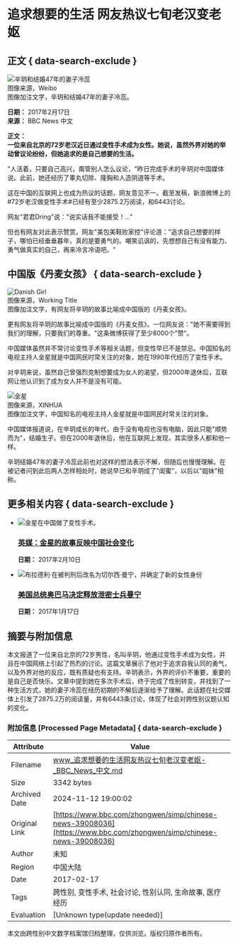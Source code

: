 # 追求想要的生活 网友热议七旬老汉变老妪

## 正文 { data-search-exclude }


![辛玥和结婚47年的妻子冷蕊](https://ichef.bbci.co.uk/ace/ws/640/cpsprodpb/1674C/production/_94708919_xinyue.jpg.webp)  
图像来源，Weibo  
图像加注文字，辛玥和结婚47年的妻子冷蕊。  

**日期：** 2017年2月17日  
**来源：** BBC News 中文  

**正文：**  
**一位来自北京的72岁老汉近日通过变性手术成为女性。她说，虽然外界对她的举动曾议论纷纷，但她追求的是自己想要的生活。**

"人活着，只要自己高兴，甭管别人怎么议论，"昨日完成手术的辛玥对中国媒体说。此前，她还经历了睾丸切除、隆胸和人造阴道等手术。

这在中国的互联网上也成为热议的话题，网友意见不一。截至发稿，新浪微博上的#72岁老汉做变性手术#已经有至少2875.2万阅读，和6443讨论。

网友"君君Dring"说："说实话我不能接受！…"

但也有网友对此表示赞赏。网友"美包美鞋败家控"评论道："追求自己想要的样子，哪怕已经垂垂暮年，真的是要勇气的。嘲笑讥讽的，先想想自己有没有能力、勇气做真实的自己，再来冷言冷语吧。"

## 中国版《丹麦女孩》 { data-search-exclude }

![Danish Girl](https://ichef.bbci.co.uk/ace/ws/640/cpsprodpb/D580/production/_87165645_cc23_sg03_01254.jpg.webp)  
图像来源，Working Title  
图像加注文字，有网友将辛玥的故事比喻成中国版的《丹麦女孩》。  

更有网友将辛玥的故事比喻成中国版的《丹麦女孩》。一位网友说："她不需要得到我们的理解，只要我们的尊重。"这条微博获得了至少8000个"赞"。

中国媒体虽然并不常讨论变性手术等相关话题，但变性早已不是禁忌。中国知名的电视主持人金星就是中国网民时常关注的对象，她在1990年代经历了变性手术。

对辛玥来说，虽然自己曾强烈克制想要成为女人的渴望，但2000年退休后，互联网让他认识到了成为女人并不是没有可能。

![金星](https://ichef.bbci.co.uk/ace/ws/640/cpsprodpb/29A9/production/_94256601_jinxing.jpg.webp)  
图像来源，XINHUA  
图像加注文字，中国知名的电视主持人金星就是中国网民时常关注的对象。  

中国媒体报道说，在辛玥成长的年代，由于没有电视也没有电脑，因此只能"顺势而为"，结婚生子。但在2000年退休后，他在互联网上发现，其实很多人都和他一样。

辛玥结婚47年的妻子冷蕊此前也对这样的想法表示不解，但随后也慢慢理解。在被记者问到此后两人怎样相处时，她说早已和辛玥成了"闺蜜"，以后以"姐妹"相称。  

## 更多相关内容 { data-search-exclude }

- ![金星在中国做了变性手术。](https://ichef.bbci.co.uk/ace/ws/660/cpsprodpb/50B9/production/_94256602_jinxing.jpg.webp)  
  ### [英媒：金星的故事反映中国社会变化](/zhongwen/simp/press-review-38932824)  
  **日期：** 2017年2月10日  

- ![布拉德利·在被判刑后改名为切尔西·曼宁，并确定了新的女性身份](https://ichef.bbci.co.uk/ace/ws/660/cpsprodpb/12AF1/production/_93592567_manning_ap976.jpg.webp)  
  ### [美国总统奥巴马决定释放泄密士兵曼宁](/zhongwen/simp/world-38658803)  
  **日期：** 2017年1月17日  

## 摘要与附加信息

<!-- tcd_abstract -->
本文报道了一位来自北京的72岁男性，名叫辛玥，他通过变性手术成为女性，并且在中国网络上引起了热烈的讨论。这篇文章展示了他对于追求自我认同的勇气，以及外界对他的反应，既有质疑也有支持。辛玥表示，外界的评价不重要，重要的是自己是否快乐。文章中提到她在多次手术后，终于完成了性别转变，并找到了一种生活方式，她的妻子冷蕊在经历初期的不解后逐渐给予了理解。此话题在社交媒体上引发了2875.2万的阅读量，并有6443条讨论，体现了社会对跨性别议题认知的变化。
<!-- tcd_abstract_end -->

### 附加信息 [Processed Page Metadata] { data-search-exclude }

| Attribute       | Value                                  |
|-----------------|----------------------------------------|
| Filename        | www_追求想要的生活网友热议七旬老汉变老妪-_BBC_News_中文.md                             |
| Size            | 3342 bytes                           |
| Archived Date   | 2024-11-12 19:00:02                             |
| Original Link   | [https://www.bbc.com/zhongwen/simp/chinese-news-39008036](https://www.bbc.com/zhongwen/simp/chinese-news-39008036)                       |
| Author          | 未知                               |
| Region          | 中国大陆                               |
| Date            | 2017-02-17                                 |
| Tags            | 跨性别, 变性手术, 社会讨论, 性别认同, 生命故事, 医疗经历                                 |
| Evaluation            | [Unknown type(update needed)]                                 |
<!-- tcd_table_end -->

本文由跨性别中文数字档案馆归档整理，仅供浏览。版权归原作者所有。

